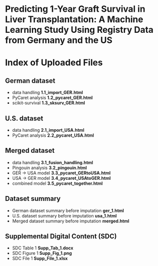 # Predicting 1-Year Graft Survival in Liver Transplantation: A Machine Learning Study Using Registry Data from Germany and the US

# Index of Uploaded Files

## German dataset
- data handling	**1.1_import_GER.html**
- PyCaret analysis	**1.2_pycaret_GER.html**
- scikit-survival	**1.3_sksurv_GER.html**

## U.S. dataset
- data handling	**2.1_import_USA.html**
- PyCaret analysis	**2.2_pycaret_USA.html**

## Merged dataset
- data handling	**3.1_fusion_handling.html**
- Pingouin analysis	**3.2_pingouin.html**
- GER → USA model	**3.3_pycaret_GERtoUSA.html**
- USA → GER model	**3.4_pycaret_USAtoGER.html**
- combined model	**3.5_pycaret_together.html**

## Dataset summary
- German dataset summary before imputation	**ger_1.html**
- U.S. dataset summary before imputation	**usa_1.html**
- Merged dataset summary before imputation	**merged.html**

## Supplemental Digital Content (SDC)
- SDC Table 1	**Supp_Tab_1.docx**
- SDC Figure 1	**Supp_Fig_1.png**
- SDC File 1	**Supp_File_1.xlsx**
